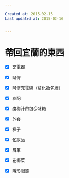 ```yaml
---

Created at: 2015-02-15
Last updated at: 2015-02-16


---
```


# 帶回宜蘭的東西


- [x] 充電器
- [x] 阿愣
- [x] 阿愣充電線（放化妝包裡）
- [x] 哀配
- [x] 酸梅汁的包＠冰箱
- [x] 外套
- [x] 褲子
- [x] 化妝品
- [x] 眉筆
- [x] 花椰菜
- [x] 隱形眼鏡

